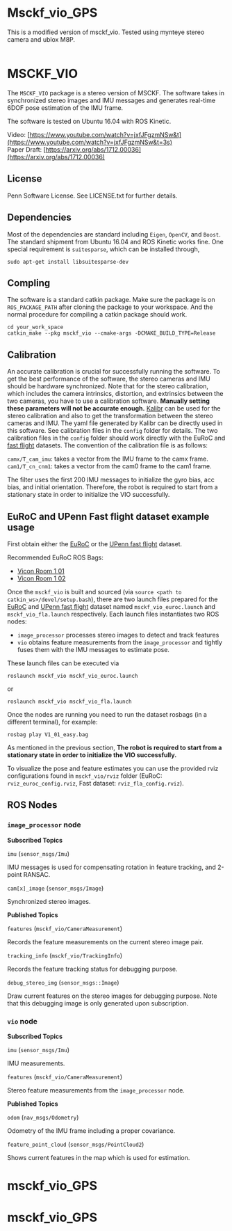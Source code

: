 # Msckf_vio_GPS
This is a modified version of msckf_vio. Tested using mynteye stereo camera and ublox M8P.
```
```
# MSCKF\_VIO


The `MSCKF_VIO` package is a stereo version of MSCKF. The software takes in synchronized stereo images and IMU messages and generates real-time 6DOF pose estimation of the IMU frame.

The software is tested on Ubuntu 16.04 with ROS Kinetic.

Video: [https://www.youtube.com/watch?v=jxfJFgzmNSw&t](https://www.youtube.com/watch?v=jxfJFgzmNSw&t=3s)<br/>
Paper Draft: [https://arxiv.org/abs/1712.00036](https://arxiv.org/abs/1712.00036)

## License

Penn Software License. See LICENSE.txt for further details.

## Dependencies

Most of the dependencies are standard including `Eigen`, `OpenCV`, and `Boost`. The standard shipment from Ubuntu 16.04 and ROS Kinetic works fine. One special requirement is `suitesparse`, which can be installed through,

```
sudo apt-get install libsuitesparse-dev
```

## Compling
The software is a standard catkin package. Make sure the package is on `ROS_PACKAGE_PATH` after cloning the package to your workspace. And the normal procedure for compiling a catkin package should work.

```
cd your_work_space
catkin_make --pkg msckf_vio --cmake-args -DCMAKE_BUILD_TYPE=Release
```

## Calibration

An accurate calibration is crucial for successfully running the software. To get the best performance of the software, the stereo cameras and IMU should be hardware synchronized. Note that for the stereo calibration, which includes the camera intrinsics, distortion, and extrinsics between the two cameras, you have to use a calibration software. **Manually setting these parameters will not be accurate enough.** [Kalibr](https://github.com/ethz-asl/kalibr) can be used for the stereo calibration and also to get the transformation between the stereo cameras and IMU. The yaml file generated by Kalibr can be directly used in this software. See calibration files in the `config` folder for details. The two calibration files in the `config` folder should work directly with the EuRoC and [fast flight](https://github.com/KumarRobotics/msckf_vio/wiki) datasets. The convention of the calibration file is as follows:

`camx/T_cam_imu`: takes a vector from the IMU frame to the camx frame.
`cam1/T_cn_cnm1`: takes a vector from the cam0 frame to the cam1 frame.

The filter uses the first 200 IMU messages to initialize the gyro bias, acc bias, and initial orientation. Therefore, the robot is required to start from a stationary state in order to initialize the VIO successfully.


## EuRoC and UPenn Fast flight dataset example usage

First obtain either the [EuRoC](https://projects.asl.ethz.ch/datasets/doku.php?id=kmavvisualinertialdatasets) or the [UPenn fast flight](https://github.com/KumarRobotics/msckf_vio/wiki/Dataset) dataset.

Recommended EuRoC ROS Bags:
- [Vicon Room 1 01](http://robotics.ethz.ch/~asl-datasets/ijrr_euroc_mav_dataset/vicon_room1/V1_01_easy/V1_01_easy.bag)
- [Vicon Room 1 02](http://robotics.ethz.ch/~asl-datasets/ijrr_euroc_mav_dataset/vicon_room1/V1_02_easy/V1_02_easy.bag)

Once the `msckf_vio` is built and sourced (via `source <path to catkin_ws>/devel/setup.bash`), there are two launch files prepared for the [EuRoC](https://projects.asl.ethz.ch/datasets/doku.php?id=kmavvisualinertialdatasets) and [UPenn fast flight](https://github.com/KumarRobotics/msckf_vio/wiki/Dataset) dataset named `msckf_vio_euroc.launch` and `msckf_vio_fla.launch` respectively. Each launch files instantiates two ROS nodes:

* `image_processor` processes stereo images to detect and track features
* `vio` obtains feature measurements from the `image_processor` and tightly fuses them with the IMU messages to estimate pose.

These launch files can be executed via

```
roslaunch msckf_vio msckf_vio_euroc.launch
```
or

```
roslaunch msckf_vio msckf_vio_fla.launch
```

Once the nodes are running you need to run the dataset rosbags (in a different terminal), for example:

```
rosbag play V1_01_easy.bag
```

As mentioned in the previous section, **The robot is required to start from a stationary state in order to initialize the VIO successfully.**

To visualize the pose and feature estimates you can use the provided rviz configurations found in `msckf_vio/rviz` folder (EuRoC: `rviz_euroc_config.rviz`, Fast dataset: `rviz_fla_config.rviz`).


## ROS Nodes

### `image_processor` node

**Subscribed Topics**

`imu` (`sensor_msgs/Imu`)

IMU messages is used for compensating rotation in feature tracking, and 2-point RANSAC.

`cam[x]_image` (`sensor_msgs/Image`)

Synchronized stereo images.

**Published Topics**

`features` (`msckf_vio/CameraMeasurement`)

Records the feature measurements on the current stereo image pair.

`tracking_info` (`msckf_vio/TrackingInfo`)

Records the feature tracking status for debugging purpose.

`debug_stereo_img` (`sensor_msgs::Image`)

Draw current features on the stereo images for debugging purpose. Note that this debugging image is only generated upon subscription.

### `vio` node

**Subscribed Topics**

`imu` (`sensor_msgs/Imu`)

IMU measurements.

`features` (`msckf_vio/CameraMeasurement`)

Stereo feature measurements from the `image_processor` node.

**Published Topics**

`odom` (`nav_msgs/Odometry`)

Odometry of the IMU frame including a proper covariance.

`feature_point_cloud` (`sensor_msgs/PointCloud2`)

Shows current features in the map which is used for estimation.
# msckf_vio_GPS
# msckf_vio_GPS

